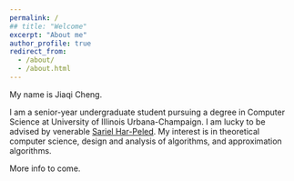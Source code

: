 ```yaml
---
permalink: /
## title: "Welcome"
excerpt: "About me"
author_profile: true
redirect_from: 
  - /about/
  - /about.html
---
```








My name is Jiaqi Cheng.

I am a senior-year undergraduate student pursuing a degree in Computer Science at University of Illinois Urbana-Champaign. I am lucky to be advised by venerable [Sariel Har-Peled](https://sarielhp.org/). My interest is in theoretical computer science, design and analysis of algorithms, and approximation algorithms.

More info to come.